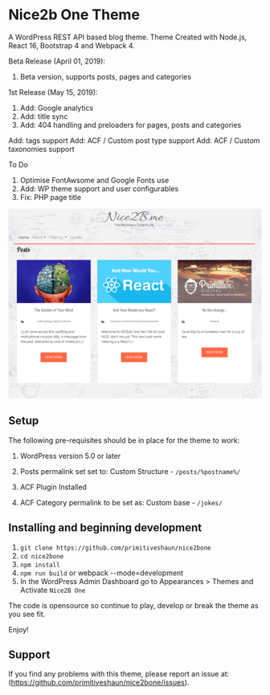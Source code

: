 # Nice2b One Theme
A WordPress REST API based blog theme.
Theme Created with Node.js, React 16, Bootstrap 4 and Webpack 4.

Beta Release (April 01, 2019):
1. Beta version, supports posts, pages and categories

1st Release (May 15, 2019):
1. Add: Google analytics
2. Add: title sync 
3. Add: 404 handling and preloaders for pages, posts and categories

Add: tags support 
Add: ACF / Custom post type support
Add: ACF / Custom taxonomies support


To Do
1. Optimise FontAwsome and Google Fonts use
4. Add: WP theme support and user configurables
5. Fix: PHP page title


![screenshot](screenshot.jpg)

Setup
-----

The following pre-requisites should be in place for the theme to work:

1. WordPress version 5.0 or later
2. Posts permalink set set to: Custom Structure - `/posts/%postname%/`

3. ACF Plugin Installed
4. ACF Category permalink to be set as: Custom base - `/jokes/`

Installing and beginning development
------------------------------------

1. `git clone https://github.com/primitiveshaun/nice2bone`
2. `cd nice2bone`
3. `npm install`
4. `npm run build` or webpack --mode=development
5. In the WordPress Admin Dashboard go to Appearances > Themes and Activate `Nice2B One`

The code is opensource so continue to play, develop or break the theme as you see fit.

Enjoy!


Support
-------

If you find any problems with this theme, please report an issue at:
(https://github.com/primitiveshaun/nice2bone/issues).

